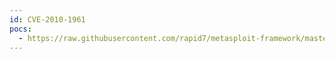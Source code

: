 ```yaml
---
id: CVE-2010-1961
pocs:
  - https://raw.githubusercontent.com/rapid7/metasploit-framework/master/modules/exploits/windows/http/hp_nnm_ovwebsnmpsrv_ovutil.rb
---
```

